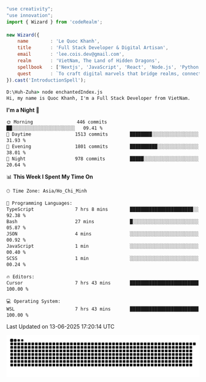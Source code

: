 <!--x axis divider-->

```js 
"use creativity";
"use innovation";
import { Wizard } from 'codeRealm';

new Wizard({
    name        : 'Le Quoc Khanh',
    title       : 'Full Stack Developer & Digital Artisan',
    email       : 'lee.cois.dev@gmail.com',
    realm       : 'VietNam, The Land of Hidden Dragons',
    spellbook   : ['Nextjs', 'JavaScript', 'React', 'Node.js', 'Python', 'Django', 'Cloud Services'],
    quest       : `To craft digital marvels that bridge realms, connect cultures, and bring imagination to life.`,
}).cast('IntroductionSpell');
```

```cmd
D:\Huh-Zuha> node enchantedIndex.js
Hi, my name is Quoc Khanh, I'm a Full Stack Developer from VietNam.
```
<!--START_SECTION:waka-->
**I'm a Night 🦉** 

```text
🌞 Morning                446 commits         ██░░░░░░░░░░░░░░░░░░░░░░░   09.41 % 
🌆 Daytime                1513 commits        ████████░░░░░░░░░░░░░░░░░   31.93 % 
🌃 Evening                1801 commits        ██████████░░░░░░░░░░░░░░░   38.01 % 
🌙 Night                  978 commits         █████░░░░░░░░░░░░░░░░░░░░   20.64 % 
```


📊 **This Week I Spent My Time On** 

```text
🕑︎ Time Zone: Asia/Ho_Chi_Minh

💬 Programming Languages: 
TypeScript               7 hrs 8 mins        ███████████████████████░░   92.38 % 
Bash                     27 mins             █░░░░░░░░░░░░░░░░░░░░░░░░   05.87 % 
JSON                     4 mins              ░░░░░░░░░░░░░░░░░░░░░░░░░   00.92 % 
JavaScript               1 min               ░░░░░░░░░░░░░░░░░░░░░░░░░   00.40 % 
SCSS                     1 min               ░░░░░░░░░░░░░░░░░░░░░░░░░   00.24 % 

🔥 Editors: 
Cursor                   7 hrs 43 mins       █████████████████████████   100.00 % 

💻 Operating System: 
WSL                      7 hrs 43 mins       █████████████████████████   100.00 % 
```


 Last Updated on 13-06-2025 17:20:14 UTC
<!--END_SECTION:waka-->
<picture>
  <source media="(prefers-color-scheme: dark)" srcset="https://raw.githubusercontent.com/leecois/leecois/output/github-contribution-grid-snake-dark.svg">
  <source media="(prefers-color-scheme: light)" srcset="https://raw.githubusercontent.com/leecois/leecois/output/github-contribution-grid-snake.svg">
  <img alt="github contribution grid snake animation" src="https://raw.githubusercontent.com/leecois/leecois/output/github-contribution-grid-snake.svg">
</picture>
